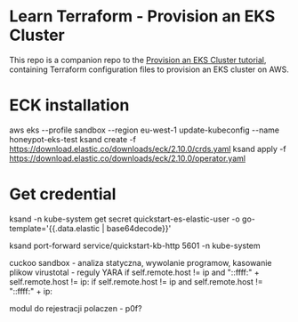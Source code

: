 # Learn Terraform - Provision an EKS Cluster

This repo is a companion repo to the [Provision an EKS Cluster tutorial](https://developer.hashicorp.com/terraform/tutorials/kubernetes/eks), containing
Terraform configuration files to provision an EKS cluster on AWS.

# ECK installation 

aws eks --profile sandbox --region eu-west-1 update-kubeconfig --name honeypot-eks-test
ksand create -f https://download.elastic.co/downloads/eck/2.10.0/crds.yaml
ksand apply -f https://download.elastic.co/downloads/eck/2.10.0/operator.yaml

# Get credential
ksand -n kube-system get secret quickstart-es-elastic-user -o go-template='{{.data.elastic | base64decode}}'



ksand port-forward service/quickstart-kb-http 5601 -n kube-system  

cuckoo sandbox - analiza statyczna, wywolanie programow, kasowanie plikow
virustotal - reguly YARA
  if self.remote.host != ip and "::ffff:" + self.remote.host != ip:
  if self.remote.host != ip and self.remote.host != "::ffff:" + ip:
  
modul do rejestracji polaczen - p0f? 